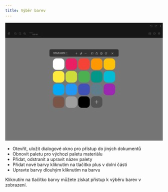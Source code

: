 ```yaml
---
title: Výběr barev
---
```


![Výběr barev](color_picker.png)

* Otevřít, uložit dialogové okno pro přístup do jiných dokumentů
* Obnovit paletu pro výchozí paletu materiálu
* Přidat, odstranit a upravit název palety
* Přidat nové barvy kliknutím na tlačítko plus v dolní části
* Upravte barvy dlouhým kliknutím na barvu

Kliknutím na tlačítko barvy můžete získat přístup k výběru barev v zobrazení.
